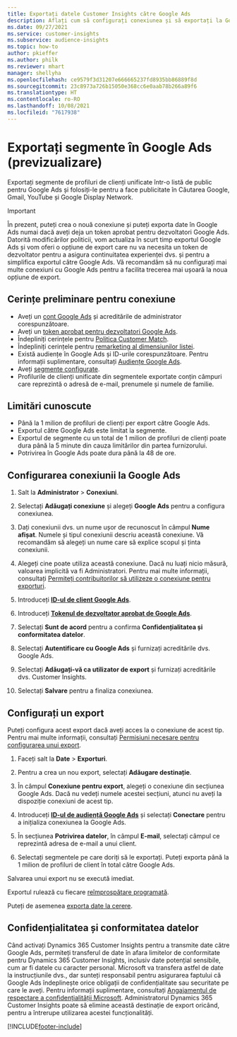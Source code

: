 ```yaml
---
title: Exportați datele Customer Insights către Google Ads
description: Aflați cum să configurați conexiunea și să exportați la Google Ads.
ms.date: 09/27/2021
ms.service: customer-insights
ms.subservice: audience-insights
ms.topic: how-to
author: pkieffer
ms.author: philk
ms.reviewer: mhart
manager: shellyha
ms.openlocfilehash: ce9579f3d31207e666665237fd8935bb86889f8d
ms.sourcegitcommit: 23c8973a726b15050e368cc6e0aab78b266a89f6
ms.translationtype: HT
ms.contentlocale: ro-RO
ms.lasthandoff: 10/08/2021
ms.locfileid: "7617938"
---
```

# <a name="export-segments-to-google-ads-preview"></a>Exportați segmente în Google Ads (previzualizare)

Exportați segmente de profiluri de clienți unificate într-o listă de public pentru Google Ads și folosiți-le pentru a face publicitate în Căutarea Google, Gmail, YouTube și Google Display Network. 

> [!IMPORTANT]
> În prezent, puteți crea o nouă conexiune și puteți exporta date în Google Ads numai dacă aveți deja un token aprobat pentru dezvoltatori Google Ads. Datorită modificărilor politicii, vom actualiza în scurt timp exportul Google Ads și vom oferi o opțiune de export care nu va necesita un token de dezvoltator pentru a asigura continuitatea experienței dvs. și pentru a simplifica exportul către Google Ads. Vă recomandăm să nu configurați mai multe conexiuni cu Google Ads pentru a facilita trecerea mai ușoară la noua opțiune de export.

## <a name="prerequisites-for-connection"></a>Cerințe preliminare pentru conexiune

-   Aveți un [cont Google Ads](https://ads.google.com/) și acreditările de administrator corespunzătoare.
-   Aveți un [token aprobat pentru dezvoltatori Google Ads](https://developers.google.com/google-ads/api/docs/first-call/dev-token). 
-   Îndepliniți cerințele pentru [Politica Customer Match](https://support.google.com/adspolicy/answer/6299717).
-   Îndepliniți cerințele pentru [remarketing al dimensiunilor listei](https://support.google.com/google-ads/answer/7558048).
-   Există audiențe în Google Ads și ID-urile corespunzătoare. Pentru informații suplimentare, consultați [Audiențe Google Ads](https://support.google.com/google-ads/answer/7558048?hl=en#:~:text=Audience%20lists%20is%20a%20section,Display%20Network%20through%20remarketing%20campaigns.).
-   Aveți [segmente configurate](segments.md).
-   Profilurile de clienți unificate din segmentele exportate conțin câmpuri care reprezintă o adresă de e-mail, prenumele și numele de familie.

## <a name="known-limitations"></a>Limitări cunoscute

- Până la 1 milion de profiluri de clienți per export către Google Ads.
- Exportul către Google Ads este limitat la segmente.
- Exportul de segmente cu un total de 1 milion de profiluri de clienți poate dura până la 5 minute din cauza limitărilor din partea furnizorului. 
- Potrivirea în Google Ads poate dura până la 48 de ore.

## <a name="set-up-connection-to-google-ads"></a>Configurarea conexiunii la Google Ads

1. Salt la **Administrator** > **Conexiuni**.

1. Selectați **Adăugați conexiune** și alegeți **Google Ads** pentru a configura conexiunea.

1. Dați conexiunii dvs. un nume ușor de recunoscut în câmpul **Nume afișat**. Numele și tipul conexiunii descriu această conexiune. Vă recomandăm să alegeți un nume care să explice scopul și ținta conexiunii.

1. Alegeți cine poate utiliza această conexiune. Dacă nu luați nicio măsură, valoarea implicită va fi Administratori. Pentru mai multe informații, consultați [Permiteți contribuitorilor să utilizeze o conexiune pentru exporturi](connections.md#allow-contributors-to-use-a-connection-for-exports).

1. Introduceți **[ID-ul de client Google Ads](https://support.google.com/google-ads/answer/1704344)**.

1. Introduceți **[Tokenul de dezvoltator aprobat de Google Ads](https://developers.google.com/google-ads/api/docs/first-call/dev-token)**.

1. Selectați **Sunt de acord** pentru a confirma **Confidențialitatea și conformitatea datelor**.

1. Selectați **Autentificare cu Google Ads** și furnizați acreditările dvs. Google Ads.

1. Selectați **Adăugați-vă ca utilizator de export** și furnizați acreditările dvs. Customer Insights.

1. Selectați **Salvare** pentru a finaliza conexiunea. 

## <a name="configure-an-export"></a>Configurați un export

Puteți configura acest export dacă aveți acces la o conexiune de acest tip. Pentru mai multe informații, consultați [Permisiuni necesare pentru configurarea unui export](export-destinations.md#set-up-a-new-export).

1. Faceți salt la **Date** > **Exporturi**.

1. Pentru a crea un nou export, selectați **Adăugare destinație**.

1. În câmpul **Conexiune pentru export**, alegeți o conexiune din secțiunea Google Ads. Dacă nu vedeți numele acestei secțiuni, atunci nu aveți la dispoziție conexiuni de acest tip.

1. Introduceți **[ID-ul de audiență Google Ads](https://support.google.com/google-ads/answer/7558048?hl=en#:~:text=Audience%20lists%20is%20a%20section,Display%20Network%20through%20remarketing%20campaigns.)** și selectați **Conectare** pentru a inițializa conexiunea la Google Ads.

1. În secțiunea **Potrivirea datelor**, în câmpul **E-mail**, selectați câmpul ce reprezintă adresa de e-mail a unui client.

1. Selectați segmentele pe care doriți să le exportați. Puteți exporta până la 1 milion de profiluri de client în total către Google Ads.

Salvarea unui export nu se execută imediat.

Exportul rulează cu fiecare [reîmprospătare programată](system.md#schedule-tab). 

Puteți de asemenea [exporta date la cerere](export-destinations.md#run-exports-on-demand). 

## <a name="data-privacy-and-compliance"></a>Confidențialitatea și conformitatea datelor

Când activați Dynamics 365 Customer Insights pentru a transmite date către Google Ads, permiteți transferul de date în afara limitelor de conformitate pentru Dynamics 365 Customer Insights, inclusiv date potențial sensibile, cum ar fi datele cu caracter personal. Microsoft va transfera astfel de date la instrucțiunile dvs., dar sunteți responsabil pentru asigurarea faptului că Google Ads îndeplinește orice obligații de confidențialitate sau securitate pe care le aveți. Pentru informații suplimentare, consultați [Angajamentul de respectare a confidențialității Microsoft](https://go.microsoft.com/fwlink/?linkid=396732).
Administratorul Dynamics 365 Customer Insights poate să elimine această destinație de export oricând, pentru a întrerupe utilizarea acestei funcționalități.


[!INCLUDE[footer-include](../includes/footer-banner.md)]
